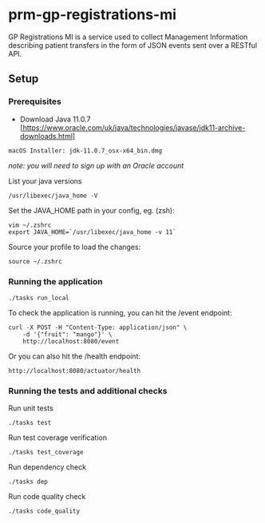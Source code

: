 # prm-gp-registrations-mi

GP Registrations MI is a service used to collect Management Information describing patient transfers in the form of JSON events sent over a RESTful API.

## Setup

### Prerequisites

- Download Java 11.0.7 [https://www.oracle.com/uk/java/technologies/javase/jdk11-archive-downloads.html]
```
macOS Installer: jdk-11.0.7_osx-x64_bin.dmg
```
*note: you will need to sign up with an Oracle account*

List your java versions
```
/usr/libexec/java_home -V 
```

Set the JAVA_HOME path in your config, eg. (zsh):
```
vim ~/.zshrc
export JAVA_HOME=`/usr/libexec/java_home -v 11`
```

Source your profile to load the changes:
```
source ~/.zshrc
```

### Running the application

```
./tasks run_local
```
To check the application is running, you can hit the /event endpoint:
```
curl -X POST -H "Content-Type: application/json" \
    -d '{"fruit": "mango"}' \
    http://localhost:8080/event
```

Or you can also hit the /health endpoint:
```
http://localhost:8080/actuator/health
```


### Running the tests and additional checks

Run unit tests
```
./tasks test
```

Run test coverage verification
```
./tasks test_coverage
```

Run dependency check
```
./tasks dep
```

Run code quality check
```
./tasks code_quality
```